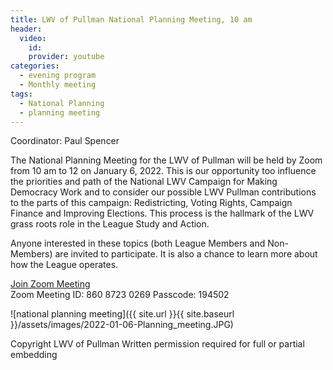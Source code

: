 ```yaml
---
title: LWV of Pullman National Planning Meeting, 10 am  
header:
  video:
    id:
    provider: youtube
categories:
  - evening program
  - Monthly meeting
tags:
  - National Planning
  - planning meeting
---
```


Coordinator: Paul Spencer

The National Planning Meeting for the LWV of Pullman will be held by Zoom from 10 am to 12 on January 6, 2022.  This is our opportunity too influence the priorities and path of the National LWV Campaign for Making Democracy Work and to consider our possible LWV Pullman contributions to the parts of this campaign:  Redistricting, Voting Rights, Campaign Finance and Improving Elections.  This process is the hallmark of the LWV grass roots role in the League Study and Action.

Anyone interested in these topics (both League Members and Non-Members) are invited to participate.  It is also a chance to learn more about how the League operates.

[Join Zoom Meeting](https://us02web.zoom.us/j/86087230269?pwd=U3JJQzZsU1JUWHFTelFRd2hYT3Exdz09)
<br/>
Zoom Meeting ID: 860 8723 0269  Passcode: 194502
<br/>

![national planning meeting]({{ site.url }}{{ site.baseurl }}/assets/images/2022-01-06-Planning_meeting.JPG)


Copyright LWV of Pullman
Written permission required for full or partial embedding

<!---change the title to whatever you want the post to be titled
change the ID out to the end of the youtube link https://youtu.be/r61ARK4Qv9c -->
